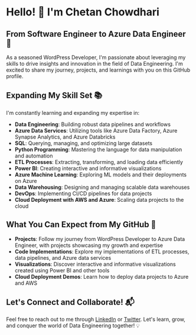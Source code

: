 # Hello! 👋 I'm Chetan Chowdhari

## From Software Engineer to Azure Data Engineer 🚀

As a seasoned WordPress Developer, I'm passionate about leveraging my skills to drive insights and innovation in the field of Data Engineering. I'm excited to share my journey, projects, and learnings with you on this GitHub profile.

## Expanding My Skill Set 📚

I'm constantly learning and expanding my expertise in:
- **Data Engineering**: Building robust data pipelines and workflows
- **Azure Data Services**: Utilizing tools like Azure Data Factory, Azure Synapse Analytics, and Azure Databricks
- **SQL**: Querying, managing, and optimizing large datasets
- **Python Programming**: Mastering the language for data manipulation and automation
- **ETL Processes**: Extracting, transforming, and loading data efficiently
- **Power BI**: Creating interactive and informative visualizations
- **Azure Machine Learning**: Exploring ML models and their deployments on Azure
- **Data Warehousing**: Designing and managing scalable data warehouses
- **DevOps**: Implementing CI/CD pipelines for data projects
- **Cloud Deployment with AWS and Azure**: Scaling data projects to the cloud

## What You Can Expect from My GitHub 🚀

- **Projects**: Follow my journey from WordPress Developer to Azure Data Engineer, with projects showcasing my growth and expertise
- **Code Implementations**: Explore my implementations of ETL processes, data pipelines, and Azure data services
- **Visualizations**: Discover interactive and informative visualizations created using Power BI and other tools
- **Cloud Deployment Demos**: Learn how to deploy data projects to Azure and AWS

## Let's Connect and Collaborate! 📬

Feel free to reach out to me through [LinkedIn](https://www.linkedin.com) or [Twitter](https://www.twitter.com). Let's learn, grow, and conquer the world of Data Engineering together! 💡
